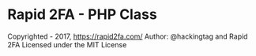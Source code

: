 # Rapid 2FA - PHP Class

Copyrighted - 2017, https://rapid2fa.com/
Author: @hackingtag and Rapid 2FA
Licensed under the MIT License
